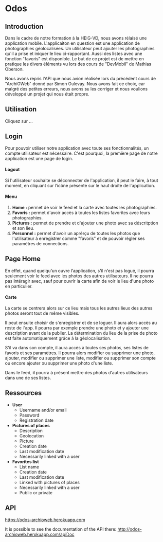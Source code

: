 # Odos

## Introduction

Dans le cadre de notre formation à la HEIG-VD, nous avons rélaisé une application mobile.
L'applicaiton en question est une application de photographies géolocalisées. Un utilisateur peut ajouter les photographies qu'il a prise et iniquer le lieu ci-rapportant. Aussi des listes avec une fonction "favoris" est disponible. Le but de ce projet est de mettre en pratique les divers éléments vu lors des cours de "DevMobil" de Mathias Oberson.

Nous avons repris l'API que nous avion réalisée lors du précédent cours de "ArchiOWeb" donné par Simon Oulevay. Nous avons fait ce choix, car malgré des petites erreurs, nous avons su les corriger et nous voulions développé un projet qui nous était propre.

## Utilisation

Cliquez sur ...

## Login

Pour pouvoir utiliser notre application avec toute ses fonctionnalités, un compte utilisateur est nécessaire. C'est pourquoi, la première page de notre application est une page de login.

#### Logout

Si l'utilisateur souhaite se déconnecter de l'application, il peut le faire, à tout moment, en cliquant sur l'icône présente sur le haut droite de l'application.

#### Menu

1. **Home :** permet de voir le feed et la carte avec toutes les photographies.
2. **Favoris :** permet d'avoir accès à toutes les listes favorites avec leurs photographies.
3. **Pictures :** permet de prendre et d'ajouter une photo avec sa déscritption et son lieu.
4. **Personnel :** permet d'avoir un aprérçu de toutes les photos que l'utilisateur à enregistrer comme "favoris" et de pouvoir régler ses paramètres de connections.

## Page Home

En effet, quand quelqu'un ouvre l'application, s'il n'est pas logué, il pourra seulement voir le feed avec les photos des autres utilisateurs. Il ne pourra pas intéragir avec, sauf pour ouvrir la carte afin de voir le lieu d'une photo en particulier.

#### Carte

La carte se centrera alors sur ce lieu mais tous les autres lieux des autres photos seront tout de même visibles. 

Il peut ensuite choisir de s'enregistrer et de se loguer. Il aura alors accès au reste de l'app. Il pourra par exemple prendre une photo et y ajouter une description avant de la publier. La détermination du lieu de la prise de photo est faite automatiquement grâce à la géolocalisation. 

S'il va dans son compte, il aura accès à toutes ses photos, ses listes de favoris et ses paramètres. Il pourra alors modifier ou supprimer une photo, ajouter, modifier ou supprimer une liste, modifier ou supprimer son compte ou encore ajouter ou supprimer une photo d'une liste.

Dans le feed, il pourra à présent mettre des photos d'autres utilisateurs dans une de ses listes. 

## Ressources

- **User**
  - Username and/or email
  - Password
  - Registration date
- **Pictures of places**
  - Description
  - Geolocation
  - Picture
  - Creation date
  - Last modification date
  - Necessarily linked with a user
- **Favorites list**
  - List name
  - Creation date
  - Last modification date
  - Linked with pictures of places
  - Necessarily linked with a user
  - Public or private

## API
https://odos-archioweb.herokuapp.com

It is possible to see the documentation of the API there: http://odos-archioweb.herokuapp.com/apiDoc